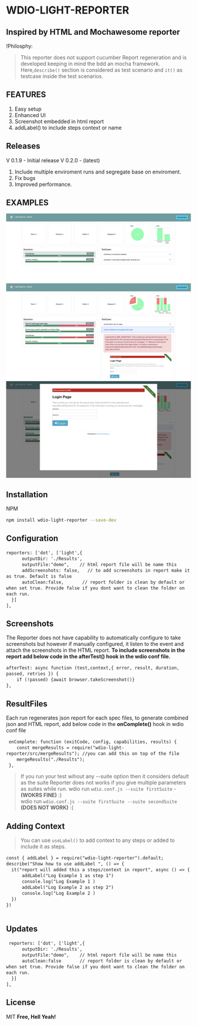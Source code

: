 # WDIO-LIGHT-REPORTER

## Inspired by HTML and Mochawesome reporter

!Philosphy:

> This reporter does not support cucumber Report regeneration and is developed keeping in mind the bdd an mocha framework.
> Here,`describe()` section is considered as test scenario and `it()` as testcase inside the test scenarios.

## FEATURES

1. Easy setup
2. Enhanced UI
3. Screenshot embedded in html report
4. addLabel() to include steps context or name


## Releases
V 0.1.9 - Initial release
V 0.2.0 - (latest)
  1. Include multiple enviroment runs and segregate base on enviroment.
  2. Fix bugs
  3. Improved performance.


## EXAMPLES

![Example](./ReadME/example_1.png)
![Example](./ReadME/example_2.png)
![Example](./ReadME/example_3.png)

## Installation

NPM

```sh
npm install wdio-light-reporter --save-dev
```

## Configuration

```
reporters: ['dot', ['light',{
      outputDir: './Results',
      outputFile:"demo",    // html report file will be name this 
      addScreenshots: false,   // to add screenshots in report make it as true. Default is false
      autoClean:false,       // report folder is clean by default or when set true. Provide false if you dont want to clean the folder on each run.
  }]
],
```

## Screenshots

The Reporter does not have capability to automatically configure to take screenshots but however if manually configured, it listen to the event and attach the screenshots in the HTML report.
**To include screenshots in the report add below code in the afterTest() hook in the wdio conf file.**

```
afterTest: async function (test,context,{ error, result, duration, passed, retries }) {
    if (!passed) {await browser.takeScreenshot()}
},
```

## ResultFiles

Each run regenerates json report for each spec files, to generate combined json and HTML report, add below code in the **onComplete()** hook in wdio conf file

```
 onComplete: function (exitCode, config, capabilities, results) {
    const mergeResults = require("wdio-light-reporter/src/mergeResults"); //you can add this on top of the file
    mergeResults("./Results");
 },
```

> If you run your test wihout any --suite option then it considers default as the suite
> Reporter does not works if you give multiple parameters as suites while run.
> wdio run `wdio.conf.js --suite firstSuite` - **(WOKRS FINE)** :)  
>  wdio run `wdio.conf.js --suite firstSuite --suite secondSuite` **(DOES NOT WORK)** :(

## Adding Context

> You can use `useLabel()` to add context to any steps or added to include it as steps.

```
const { addLabel } = require("wdio-light-reporter").default;
describe("Show how to use addLabel ", () => {
  it("report will added this a steps/context in report", async () => {
      addLabel("Log Example 1 as step 1")
      console.log("Log Example 1 )
      addLabel("Log Example 2 as step 2")
      console.log("Log Example 2 )
  })
})


```
## Updates
```
 reporters: ['dot', ['light',{
      outputDir: './Results',
      outputFile:"demo",    // html report file will be name this 
      autoClean:false       // report folder is clean by default or when set true. Provide false if you dont want to clean the folder on each run.
  }]
],
```
## License

MIT
**Free, Hell Yeah!**
